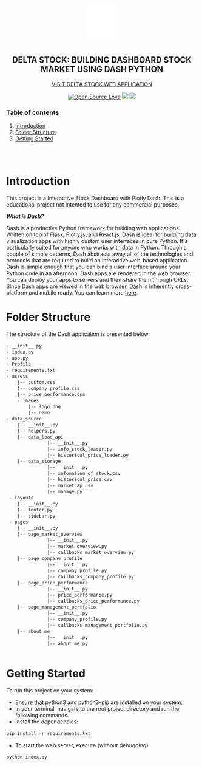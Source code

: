 <div align='center'>
  <img src='/assets/images/logo.png' width='100'></img>
  
## DELTA STOCK: BUILDING DASHBOARD STOCK MARKET USING DASH PYTHON

[VISIT DELTA STOCK WEB APPLICATION](https://delta-stock.herokuapp.com/)

[![Open Source Love](https://badges.frapsoft.com/os/v2/open-source.svg?v=103)](https://github.com/P-H-Phuc/Delta-stock)
[![](https://img.shields.io/badge/Editor-Visual_Studio_Code-informational?style=flat&logo=visual-studio-code&logoColor=blue&labelColor=9c9c9c&color=528B8B)](https://code.visualstudio.com/)
[![](https://img.shields.io/badge/Code-Python_language-informational?style=flat&logo=python&logoColor=ffdd54&labelColor=9c9c9c&color=528B8B)](https://www.python.org/)
  </div>
  
### Table of contents
1. [Introduction](#introduction)
2. [Folder Structure](#folder-structure)
3. [Getting Started](#started)
  
  <br></br>
  
# Introduction <a name="introduction"></a>
  
This project is a Interactive Stock Dashboard with Plotly Dash. This is a educational project not intented to use for any commercial purposes.

***What is Dash?***

Dash is a productive Python framework for building web applications. Written on top of Flask, Plotly.js, and React.js, Dash is ideal for building data visualization apps with highly custom user interfaces in pure Python. It's particularly suited for anyone who works with data in Python. Through a couple of simple patterns, Dash abstracts away all of the technologies and protocols that are required to build an interactive web-based application. Dash is simple enough that you can bind a user interface around your Python code in an afternoon. Dash apps are rendered in the web browser. You can deploy your apps to servers and then share them through URLs. Since Dash apps are viewed in the web browser, Dash is inherently cross-platform and mobile ready. You can learn more [here](https://dash.plotly.com/).

# Folder Structure <a name='folder-structure'></a>

The structure of the Dash application is presented below:
  
```
- __init__.py
- index.py
- app.py
- Profile
- requirements.txt
- assets
    |-- custom.css
    |-- company_profile.css
    |-- price_performance.css
    - images
        |-- logo.png
        |-- demo
- data_source
    |-- __init__.py
    |-- helpers.py
    |-- data_load_api
               |-- __init__.py
               |-- info_stock_loader.py
               |-- historical_price_loader.py
    |-- data_storage
               |-- __init__.py
               |-- infomation_of_stock.csv
               |-- historical_price.csv
               |-- marketcap.csv
               |-- manage.py
 - layouts
    |-- __init__.py
    |-- footer.py
    |-- sidebar.py
 - pages
    |-- __init__.py
    |-- page_market_overview
               |-- __init__.py
               |-- market_overview.py
               |-- callbacks_market_overview.py
    |-- page_company_profile
               |-- __init__.py
               |-- company_profile.py
               |-- callbacks_company_profile.py
    |-- page_price_performance
               |-- __init__.py
               |-- price_performance.py
               |-- callbacks_price_performance.py
    |-- page_management_portfolio
               |-- __init__.py
               |-- company_profile.py
               |-- callbacks_management_portfolio.py
    |-- about_me
               |-- __init__.py
               |-- about_me.py
 
```

# Getting Started <a name='started'></a>

To run this project on your system:
 
 - Ensure that python3 and python3-pip are installed on your system.
 - In your terminal, navigate to the root project directory and run the following commands.
 - Install the dependencies:
  
```python
pip install -r requirements.txt
```

- To start the web server, execute (without debugging):
```python
python index.py 
```
